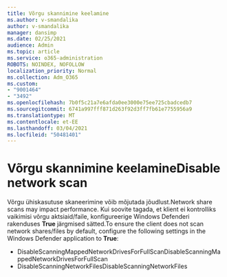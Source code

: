 ```yaml
---
title: Võrgu skannimine keelamine
ms.author: v-smandalika
author: v-smandalika
manager: dansimp
ms.date: 02/25/2021
audience: Admin
ms.topic: article
ms.service: o365-administration
ROBOTS: NOINDEX, NOFOLLOW
localization_priority: Normal
ms.collection: Adm_O365
ms.custom:
- "9001464"
- "3492"
ms.openlocfilehash: 7b0f5c21a7e6afda0ee3000e75ee725cbadcedb7
ms.sourcegitcommit: 6741a997fff871d263f92d3ff7fb61e7755956a9
ms.translationtype: MT
ms.contentlocale: et-EE
ms.lasthandoff: 03/04/2021
ms.locfileid: "50481401"
---
```

# <a name="disable-network-scan"></a><span data-ttu-id="674d9-102">Võrgu skannimine keelamine</span><span class="sxs-lookup"><span data-stu-id="674d9-102">Disable network scan</span></span>

<span data-ttu-id="674d9-103">Võrgu ühiskasutuse skaneerimine võib mõjutada jõudlust.</span><span class="sxs-lookup"><span data-stu-id="674d9-103">Network share scans may impact performance.</span></span>  <span data-ttu-id="674d9-104">Kui soovite tagada, et klient ei kontrolliks vaikimisi võrgu aktsiaid/faile, konfigureerige Windows Defenderi rakenduses **True** järgmised sätted.</span><span class="sxs-lookup"><span data-stu-id="674d9-104">To ensure the client does not scan network shares/files by default, configure the following settings in the Windows Defender application to **True**:</span></span>

- <span data-ttu-id="674d9-105">DisableScanningMappedNetworkDrivesForFullScan</span><span class="sxs-lookup"><span data-stu-id="674d9-105">DisableScanningMappedNetworkDrivesForFullScan</span></span>
- <span data-ttu-id="674d9-106">DisableScanningNetworkFiles</span><span class="sxs-lookup"><span data-stu-id="674d9-106">DisableScanningNetworkFiles</span></span>